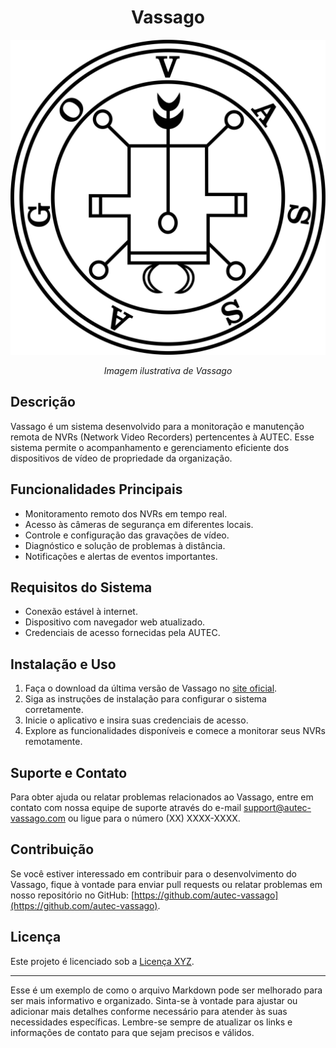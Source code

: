 <h1 style="text-align: center">Vassago</h1>

![Selo de Vassago](aplication/static/images/vassago.jpg)
<p align="center">
    <em>Imagem ilustrativa de Vassago</em>
</p>

## Descrição

Vassago é um sistema desenvolvido para a monitoração e manutenção remota de NVRs (Network Video Recorders) pertencentes à AUTEC. Esse sistema permite o acompanhamento e gerenciamento eficiente dos dispositivos de vídeo de propriedade da organização.

## Funcionalidades Principais

- Monitoramento remoto dos NVRs em tempo real.
- Acesso às câmeras de segurança em diferentes locais.
- Controle e configuração das gravações de vídeo.
- Diagnóstico e solução de problemas à distância.
- Notificações e alertas de eventos importantes.

## Requisitos do Sistema

- Conexão estável à internet.
- Dispositivo com navegador web atualizado.
- Credenciais de acesso fornecidas pela AUTEC.

## Instalação e Uso

1. Faça o download da última versão de Vassago no [site oficial](https://www.autec-vassago.com).
2. Siga as instruções de instalação para configurar o sistema corretamente.
3. Inicie o aplicativo e insira suas credenciais de acesso.
4. Explore as funcionalidades disponíveis e comece a monitorar seus NVRs remotamente.

## Suporte e Contato

Para obter ajuda ou relatar problemas relacionados ao Vassago, entre em contato com nossa equipe de suporte através do e-mail support@autec-vassago.com ou ligue para o número (XX) XXXX-XXXX.

## Contribuição

Se você estiver interessado em contribuir para o desenvolvimento do Vassago, fique à vontade para enviar pull requests ou relatar problemas em nosso repositório no GitHub: [https://github.com/autec-vassago](https://github.com/autec-vassago).

## Licença

Este projeto é licenciado sob a [Licença XYZ](https://www.autec-vassago.com/licenca).

---

Esse é um exemplo de como o arquivo Markdown pode ser melhorado para ser mais informativo e organizado. Sinta-se à vontade para ajustar ou adicionar mais detalhes conforme necessário para atender às suas necessidades específicas. Lembre-se sempre de atualizar os links e informações de contato para que sejam precisos e válidos.
